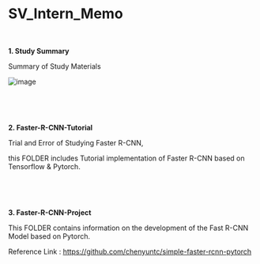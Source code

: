 # SV_Intern_Memo

​	
  
**1. Study Summary**

Summary of Study Materials
  
  ![image](https://user-images.githubusercontent.com/84533279/184269629-dc3f0d01-3eed-430d-afac-bea7275dd7c5.png)

  
​	

​	
  
**2. Faster-R-CNN-Tutorial**

Trial and Error of Studying Faster R-CNN,

this FOLDER includes Tutorial implementation of Faster R-CNN based on Tensorflow & Pytorch.
 
​	

​	
 
**3. Faster-R-CNN-Project**

This FOLDER contains information on the development of the Fast R-CNN Model based on Pytorch.

Reference Link : https://github.com/chenyuntc/simple-faster-rcnn-pytorch
